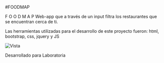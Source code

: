 #FOODMAP

 F O O D M A P
Web-app que a través de un input filtra los restaurantes que se encuentran cerca de ti.

Las herramientas utilizadas para el desarrollo de este proyecto fueron: html, bootstrap, css, jquery y JS

![Vista](https://user-images.githubusercontent.com/12899162/38505252-59804084-3bdc-11e8-8abf-c8e493a0551d.jpg)

Desarrollado para Laboratoria
